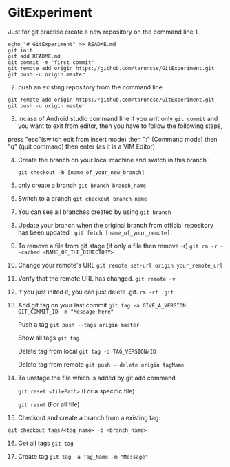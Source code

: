 # GitExperiment
Just for git practise
create a new repository on the command line
1.
```
echo "# GitExperiment" >> README.md
git init 
git add README.md 
git commit -m "first commit" 
git remote add origin https://github.com/taruncse/GitExperiment.git 
git push -u origin master 
```

2. push an existing repository from the command line 

```
git remote add origin https://github.com/taruncse/GitExperiment.git 
git push -u origin master
```
3. Incase of Android studio command line if you writ only ```git commit``` and you want to exit from editor, then you have to follow the following steps, 

press "esc"(switch edit from insert mode) then ":" (Command mode) then "q" (quit command) then enter (as it is a VIM Editor)

4. Create the branch on your local machine and switch in this branch :

   ```git checkout -b [name_of_your_new_branch]```
    
5. only create a branch 
   ```git branch branch_name```
   
6. Switch to a branch 
   ```git checkout branch_name```
7. You can see all branches created by using 
   ```git branch```
8. Update your branch when the original branch from official repository has been updated :
   ```git fetch [name_of_your_remote]```
   
9. To remove a file from git stage (if only a file then remove -r) 
    ```git rm -r --cached <NAME_OF_THE_DIRECTORY>```
10. Change your remote's URL ```git remote set-url origin your_remote_url```
11. Verify that the remote URL has changed. ```git remote -v```
12. If you just inited it, you can just delete .git. ```rm -rf .git```
13. Add git tag on your last commit ```git tag -a GIVE_A_VERSION GIT_COMMIT_ID -m "Message here" ```

    Push a tag ```git push --tags origin master```
    
    Show all tags ```git tag```
    
    Delete tag from local ```git tag -d TAG_VERSION/ID```
    
    Delete tag from remote ```git push --delete origin tagName```
14. To unstage the file which is added by git add command 

    ```git reset <filePath>``` (For a specific file)
    
    ```git reset``` (For all file)

15. Checkout and create a branch from a existing tag:

   ```git checkout tags/<tag_name> -b <branch_name> ```
   
16. Get all tags
   ```git tag```
   
17. Create tag
    ```git tag -a Tag_Name -m "Message"```    
